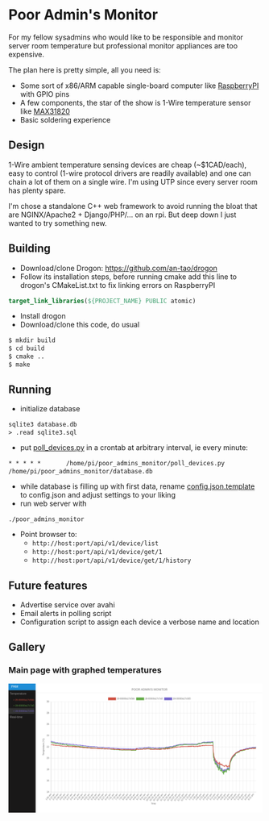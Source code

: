 # Poor Admin's Monitor
For my fellow sysadmins who would like to be responsible and monitor server room temperature but professional monitor appliances are too expensive.

The plan here is pretty simple, all you need is:
- Some sort of x86/ARM capable single-board computer like [RaspberryPI](https://www.raspberrypi.org/) with GPIO pins
- A few components, the star of the show is 1-Wire temperature sensor like [MAX31820](https://datasheets.maximintegrated.com/en/ds/MAX31820.pdf)
- Basic soldering experience

## Design
1-Wire ambient temperature sensing devices are cheap (~$1CAD/each), easy to control (1-wire protocol drivers are readily available) and one can chain a lot of them on a single wire. I'm using UTP since every server room has plenty spare.

I'm chose a standalone C++ web framework to avoid running the bloat that are NGINX/Apache2 + Django/PHP/... on an rpi. But deep down I just wanted to try something new.

## Building
- Download/clone Drogon: https://github.com/an-tao/drogon
- Follow its installation steps, before running cmake add this line to drogon's CMakeList.txt to fix linking errors on RaspberryPI
```cmake
target_link_libraries(${PROJECT_NAME} PUBLIC atomic)
```
- Install drogon
- Download/clone this code, do usual
```shell script
$ mkdir build
$ cd build
$ cmake ..
$ make
```

## Running
- initialize database
```shell script
sqlite3 database.db
> .read sqlite3.sql
```
- put [poll_devices.py](poll_devices.py) in a crontab at arbitrary interval, ie every minute:
```shell script
* * * * *       /home/pi/poor_admins_monitor/poll_devices.py /home/pi/poor_admins_monitor/database.db
``` 

- while database is filling up with first data, rename [config.json.template](config.json.template) to config.json and adjust settings to your liking
- run web server with
```shell script
./poor_admins_monitor
``` 

- Point browser to:
  - `http://host:port/api/v1/device/list`
  - `http://host:port/api/v1/device/get/1`
  - `http://host:port/api/v1/device/get/1/history`
  
## Future features
- Advertise service over avahi
- Email alerts in polling script
- Configuration script to assign each device a verbose name and location

## Gallery
### Main page with graphed temperatures
![Dashboard](gallery/Graph_page.png)